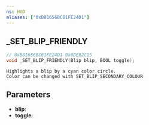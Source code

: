 ```yaml
---
ns: HUD
aliases: ["0xB81656BC81FE24D1"]
---
```

## _SET_BLIP_FRIENDLY

```c
// 0xB81656BC81FE24D1 0x8DE82C15
void _SET_BLIP_FRIENDLY(Blip blip, BOOL toggle);
```

```
Highlights a blip by a cyan color circle.  
Color can be changed with SET_BLIP_SECONDARY_COLOUR  
```

## Parameters
* **blip**: 
* **toggle**: 

